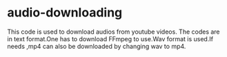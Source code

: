 # audio-downloading
This code is used to download audios from youtube videos.
The codes are in text format.One has to download FFmpeg to use.Wav format is used.If needs ,mp4 can also be downloaded by changing wav to mp4.
